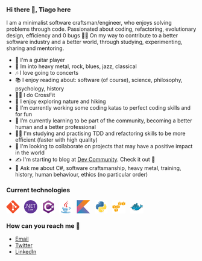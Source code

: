### Hi there 👋, Tiago here

I am a minimalist software craftsman/engineer, who enjoys solving problems through code. Passionated about coding, refactoring, evolutionary design, efficiency and 0 bugs 🐱‍💻 On my way to contribute to a better software industry and a better world, through studying, experimenting, sharing and mentoring.

- 🎸 I'm a guitar player
- 🎼 Im into heavy metal, rock, blues, jazz, classical
- 🎶 I love going to concerts
- 📚 I enjoy reading about: software (of course), science, philosophy, psychology, history
- 🏋️‍♂️ I do CrossFit
- 🌄 I enjoy exploring nature and hiking
- 🔭 I'm currently working some coding katas to perfect coding skills and for fun
- 🌱 I’m currently learning to be part of the community, becoming a better human and a better professional
- 👨‍💻 I'm studying and practising TDD and refactoring skills to be more efficient (faster with high quality)
- 👯 I'm looking to collaborate on projects that may have a positive impact in the world
- ✍ I'm starting to blog at [Dev Community](https://dev.to/tgdraugr). Check it out 👀
- 💬 Ask me about C#, software craftsmanship, heavy metal, training, history, human behaviour, ethics (no particular order)

### Current technologies

<div style="display: inline_block">
  <img align="center" alt="git" height="35" width="35" src="https://raw.githubusercontent.com/devicons/devicon/master/icons/git/git-original.svg">&nbsp;&nbsp;
  <img align="center" alt="dotnetcore" height="35" width="35" src="https://raw.githubusercontent.com/devicons/devicon/master/icons/dotnetcore/dotnetcore-original.svg">&nbsp;&nbsp;
  <img align="center" alt="csharp" height="35" width="35" src="https://raw.githubusercontent.com/devicons/devicon/master/icons/csharp/csharp-original.svg">&nbsp;&nbsp;
  <img align="center" alt="java" height="35" width="35" src="https://raw.githubusercontent.com/devicons/devicon/master/icons/java/java-original.svg">&nbsp;&nbsp;
  <img align="center" alt="kotlin" height="35" width="35" src="https://raw.githubusercontent.com/devicons/devicon/master/icons/kotlin/kotlin-original.svg">&nbsp;&nbsp;
  <img align="center" alt="python" height="35" width="35" src="https://raw.githubusercontent.com/devicons/devicon/master/icons/python/python-original.svg">&nbsp;&nbsp;
  <img align="center" alt="aws" height="35" width="35" src="https://raw.githubusercontent.com/devicons/devicon/master/icons/amazonwebservices/amazonwebservices-original.svg">&nbsp;&nbsp;
  <img align="center" alt="docker" height="35" width="35" src="https://raw.githubusercontent.com/devicons/devicon/master/icons/docker/docker-original.svg">
</div>

### How can you reach me 💞️

- [Email](mailto:tiagogabrielsilva0+dev@gmail.com)
- [Twitter](https://twitter.com/tgdraugr)
- [LinkedIn](https://www.linkedin.com/in/tgdraugr/)
